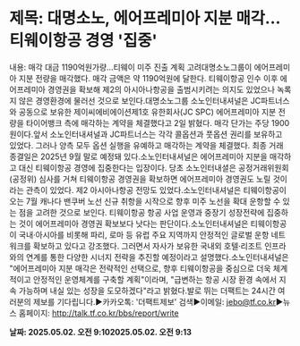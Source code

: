 # **제목: 대명소노, 에어프레미아 지분 매각…티웨이항공 경영 '집중'**

  내용: 매각 대금 1190억원가량…티웨이 미주 진출 계획 고려대명소노그룹이 에어프레미아 지분 전량을 매각했다. 매각 금액은 약 1190억원에 달한다. 티웨이항공 인수 이후 에어프레미아 경영권을 확보해 제2의 아시아나항공을 출범시키려는 의지도 있었으나 녹록지 않은 경영환경에 물러선 것으로 보인다.대명소노그룹 소노인터내셔널은 JC파트너스와 공동으로 보유한 제이씨에비에이션제1호 유한회사(JC SPC) 에어프레미아 지분 전량을 타이어뱅크 측에 매각하는 계약을 체결했다고 2일 밝혔다. 매각 단가는 주당 1900원이다.앞서 소노인터내셔널과 JC파트너스는 각각 콜옵션과 풋옵션 권리를 보유하고 있었다. 그러나 양측 모두 옵션 실행을 유예하고 매각하는 계약을 체결했다. 최종 거래 종결일은 2025년 9월 말로 예정돼 있다.소노인터내셔널은 에어프레미아 지분을 매각하고 대신 티웨이항공 경영에 집중한다는 입장이다. 당초 소노인터내셜은 공정거래위원회(공정위) 심사를 거쳐 티웨이항공 경영권을 확보하면 에어프레미아 경영권도 노릴 것이라는 관측이 있었다. 제2 아시아나항공 전망도 있었다.소노인터내셔널은 티웨이항공이 오는 7월 캐나다 밴쿠버 노선 신규 취항을 시작으로 향후 미주 노선을 확대 운항할 수 있는 점을 고려한 것으로 보인다. 티웨이항공 항공 사업 운영과 중장기 성장전략에 집중하는 것이 에어프레미아 경영권 확보보다 낫다는 판단이다.소노인터내셔널은 티웨이항공이 국내·아시아를 비롯해 파리, 로마 등 유럽 주요 지역까지 안정적인 글로벌 운항 네트워크를 확보하고 있다고 강조했다. 그러면서 자사가 보유한 국내외 호텔·리조트 인프라와의 연계를 통한 다양한 시너지 전략을 추진할 예정이라고 설명했다.소노인터내셔널은 "에어프레미아 지분 매각은 전략적인 선택으로, 향후 티웨이항공을 중심으로 더욱 체계적이고 안정적인 운영체계를 구축할 계획"이라며, "급변하는 항공 시장 환경 속에서 지속 가능하며 내실 있는 성장을 도모하겠다"라고 밝혔다.발로 뛰는 더팩트는 24시간 여러분의 제보를 기다립니다.▶카카오톡: '더팩트제보' 검색▶이메일: jebo@tf.co.kr▶뉴스 홈페이지: http://talk.tf.co.kr/bbs/report/write

  **날짜: 2025.05.02. 오전 9:102025.05.02. 오전 9:13**